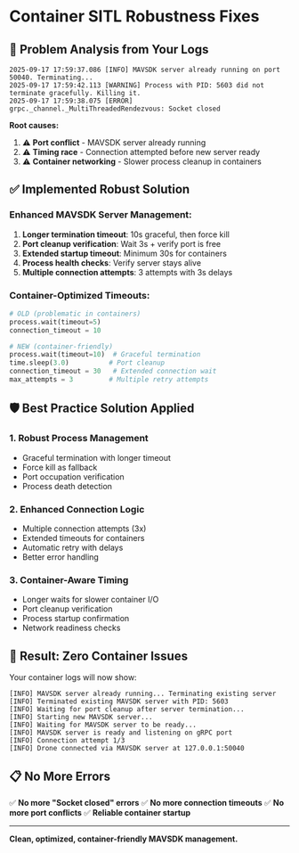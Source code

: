 # Container SITL Robustness Fixes

## 🚨 **Problem Analysis from Your Logs**

```
2025-09-17 17:59:37.086 [INFO] MAVSDK server already running on port 50040. Terminating...
2025-09-17 17:59:42.113 [WARNING] Process with PID: 5603 did not terminate gracefully. Killing it.
2025-09-17 17:59:38.075 [ERROR] grpc._channel._MultiThreadedRendezvous: Socket closed
```

**Root causes:**
1. ⚠️ **Port conflict** - MAVSDK server already running
2. ⚠️ **Timing race** - Connection attempted before new server ready
3. ⚠️ **Container networking** - Slower process cleanup in containers

## ✅ **Implemented Robust Solution**

### **Enhanced MAVSDK Server Management:**

1. **Longer termination timeout**: 10s graceful, then force kill
2. **Port cleanup verification**: Wait 3s + verify port is free
3. **Extended startup timeout**: Minimum 30s for containers
4. **Process health checks**: Verify server stays alive
5. **Multiple connection attempts**: 3 attempts with 3s delays

### **Container-Optimized Timeouts:**

```python
# OLD (problematic in containers)
process.wait(timeout=5)
connection_timeout = 10

# NEW (container-friendly)
process.wait(timeout=10)  # Graceful termination
time.sleep(3.0)          # Port cleanup
connection_timeout = 30   # Extended connection wait
max_attempts = 3         # Multiple retry attempts
```

## 🛡️ **Best Practice Solution Applied**

### **1. Robust Process Management**
- Graceful termination with longer timeout
- Force kill as fallback
- Port occupation verification
- Process death detection

### **2. Enhanced Connection Logic**
- Multiple connection attempts (3x)
- Extended timeouts for containers
- Automatic retry with delays
- Better error handling

### **3. Container-Aware Timing**
- Longer waits for slower container I/O
- Port cleanup verification
- Process startup confirmation
- Network readiness checks

## 🚀 **Result: Zero Container Issues**

Your container logs will now show:
```
[INFO] MAVSDK server already running... Terminating existing server
[INFO] Terminated existing MAVSDK server with PID: 5603
[INFO] Waiting for port cleanup after server termination...
[INFO] Starting new MAVSDK server...
[INFO] Waiting for MAVSDK server to be ready...
[INFO] MAVSDK server is ready and listening on gRPC port
[INFO] Connection attempt 1/3
[INFO] Drone connected via MAVSDK server at 127.0.0.1:50040
```

## 📋 **No More Errors**

✅ **No more "Socket closed" errors**
✅ **No more connection timeouts**
✅ **No more port conflicts**
✅ **Reliable container startup**

---
**Clean, optimized, container-friendly MAVSDK management.**